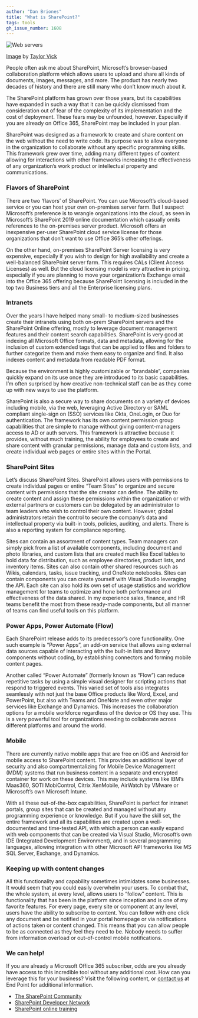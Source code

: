 ```yaml
---
author: "Dan Briones"
title: "What is SharePoint?"
tags: tools
gh_issue_number: 1608
---
```


![Web servers](/blog/2020/03/25/what-is-sharepoint/servers.jpg)

[Image](https://unsplash.com/photos/M5tzZtFCOfs) by [Taylor Vick](https://unsplash.com/@tvick)

People often ask me about SharePoint, Microsoft’s browser-based collaboration platform which allows users to upload and share all kinds of documents, images, messages, and more. The product has nearly two decades of history and there are still many who don’t know much about it.

The SharePoint platform has grown over those years, but its capabilities have expanded in such a way that it can be quickly dismissed from consideration out of fear of the complexity of its implementation and the cost of deployment. These fears may be unfounded, however. Especially if you are already on Office 365, SharePoint may be included in your plan.

SharePoint was designed as a framework to create and share content on the web without the need to write code. Its purpose was to allow everyone in the organization to collaborate without any specific programming skills. This framework grew over time, adding many different types of content allowing for interactions with other frameworks increasing the effectiveness of any organization’s work product or intellectual property and communications.

### Flavors of SharePoint

There are two ‘flavors’ of SharePoint. You can use Microsoft’s cloud-based service or you can host your own on-premises server farm. But I suspect Microsoft’s preference is to wrangle organizations into the cloud, as seen in Microsoft’s SharePoint 2019 online documentation which casually omits references to the on-premises server product. Microsoft offers an inexpensive per-user SharePoint cloud service license for those organizations that don’t want to use Office 365’s other offerings.

On the other hand, on-premises SharePoint Server licensing is very expensive, especially if you wish to design for high availability and create a well-balanced SharePoint server farm. This requires CALs (Client Access Licenses) as well. But the cloud licensing model is very attractive in pricing, especially if you are planning to move your organization’s Exchange email into the Office 365 offering because SharePoint licensing is included in the top two Business tiers and all the Enterprise licensing plans.

### Intranets

Over the years I have helped many small- to medium-sized businesses create their intranets using both on-prem SharePoint servers and the SharePoint Online offering, mostly to leverage document management features and their content search capabilities. SharePoint is very good at indexing all Microsoft Office formats, data and metadata, allowing for the inclusion of custom extended tags that can be applied to files and folders to further categorize them and make them easy to organize and find. It also indexes content and metadata from readable PDF format.

Because the environment is highly customizable or “brandable”, companies quickly expand on its use once they are introduced to its basic capabilities. I’m often surprised by how creative non-technical staff can be as they come up with new ways to use the platform.

SharePoint is also a secure way to share documents on a variety of devices including mobile, via the web, leveraging Active Directory or SAML compliant single-sign on (SSO) services like Okta, OneLogin, or Duo for authentication. The framework has its own content permission group capabilities that are simple to manage without giving content-managers access to AD or auth servers. This framework is attractive because it provides, without much training, the ability for employees to create and share content with granular permissions, manage data and custom lists, and create individual web pages or entire sites within the Portal.

### SharePoint Sites

Let’s discuss SharePoint Sites. SharePoint allows users with permissions to create individual pages or entire “Team Sites” to organize and secure content with permissions that the site creator can define. The ability to create content and assign these permissions within the organization or with external partners or customers can be delegated by an administrator to team leaders who wish to control their own content. However, global administrators retain the control to secure the company’s data and intellectual property via built-in tools, policies, auditing, and alerts. There is also a reporting system for compliance reporting.

Sites can contain an assortment of content types. Team managers can simply pick from a list of available components, including document and photo libraries, and custom lists that are created much like Excel tables to hold data for distribution, such as employee directories, product lists, and inventory items. Sites can also contain other shared resources such as Wikis, calendars, tasks, issue tracking, and OneNote notebooks. Sites can contain components you can create yourself with Visual Studio leveraging the API. Each site can also hold its own set of usage statistics and workflow management for teams to optimize and hone both performance and effectiveness of the data shared. In my experience sales, finance, and HR teams benefit the most from these ready-made components, but all manner of teams can find useful tools on this platform.

### Power Apps, Power Automate (Flow)

Each SharePoint release adds to its predecessor’s core functionality. One such example is “Power Apps”, an add-on service that allows using external data sources capable of interacting with the built-in lists and library components without coding, by establishing connectors and forming mobile content pages.

Another called “Power Automate” (formerly known as “Flow”) can reduce repetitive tasks by using a simple visual designer for scripting actions that respond to triggered events. This varied set of tools also integrates seamlessly with not just the base Office products like Word, Excel, and PowerPoint, but also with Teams and OneNote and even other major services like Exchange and Dynamics. This increases the collaboration options for a mobile workforce regardless of the device or OS they use. This is a very powerful tool for organizations needing to collaborate across different platforms and around the world.

### Mobile

There are currently native mobile apps that are free on iOS and Android for mobile access to SharePoint content. This provides an additional layer of security and also compartmentalizing for Mobile Device Management (MDM) systems that run business content in a separate and encrypted container for work on these devices. This may include systems like IBM’s Maas360, SOTI MobiControl, Citrix XenMobile, AirWatch by VMware or Microsoft’s own Microsoft Intune.

With all these out-of-the-box capabilities, SharePoint is perfect for intranet portals, group sites that can be created and managed without any programming experience or knowledge. But if you have the skill set, the entire framework and all its capabilities are created upon a well-documented and time-tested API, with which a person can easily expand with web components that can be created via Visual Studio, Microsoft’s own IDE (Integrated Development Environment), and in several programming languages, allowing integration with other Microsoft API frameworks like MS SQL Server, Exchange, and Dynamics.

### Keeping up with content changes

All this functionality and capability sometimes intimidates some businesses. It would seem that you could easily overwhelm your users. To combat that, the whole system, at every level, allows users to “follow” content. This is functionality that has been in the platform since inception and is one of my favorite features. For every page, every site or component at any level, users have the ability to subscribe to content. You can follow with one click any document and be notified in your portal homepage or via notifications of actions taken or content changed. This means that you can allow people to be as connected as they feel they need to be. Nobody needs to suffer from information overload or out-of-control mobile notifications.

### We can help!

If you are already a Microsoft Office 365 subscriber, odds are you already have access to this incredible tool without any additional cost. How can you leverage this for your business? Visit the following content, or [contact us](/contact) at End Point for additional information.

- [The SharePoint Community](https://techcommunity.microsoft.com/t5/sharepoint/ct-p/SharePoint)
- [SharePoint Developer Network](https://developer.microsoft.com/en-us/sharepoint)
- [SharePoint online training](https://support.microsoft.com/en-us/office/sign-in-to-sharepoint-324a89ec-e77b-4475-b64a-13a0c14c45ec?ui=en-us&rs=en-us&ad=us)
